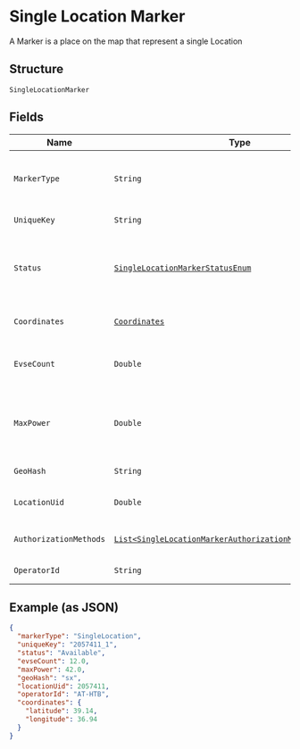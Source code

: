 
# Single Location Marker

A Marker is a place on the map that represent a single Location

## Structure

`SingleLocationMarker`

## Fields

| Name | Type | Tags | Description | Getter | Setter |
|  --- | --- | --- | --- | --- | --- |
| `MarkerType` | `String` | Required | Identifies the marker type. If it’s a `SingleLocationMarker`, then the value is `SingleLocation` | String getMarkerType() | setMarkerType(String markerType) |
| `UniqueKey` | `String` | Optional | Uniquely identifies the marker object | String getUniqueKey() | setUniqueKey(String uniqueKey) |
| `Status` | [`SingleLocationMarkerStatusEnum`](../../doc/models/single-location-marker-status-enum.md) | Optional | Minimum of all status values in the Marker, e.g. if at least one Evse in the Marker is available, the value will be available | SingleLocationMarkerStatusEnum getStatus() | setStatus(SingleLocationMarkerStatusEnum status) |
| `Coordinates` | [`Coordinates`](../../doc/models/coordinates.md) | Optional | Coordinates of the Shell Recharge Site Location | Coordinates getCoordinates() | setCoordinates(Coordinates coordinates) |
| `EvseCount` | `Double` | Optional | Total number of Evse units in Locations that this Marker represents | Double getEvseCount() | setEvseCount(Double evseCount) |
| `MaxPower` | `Double` | Optional | Maximum power in kW across all locations grouped in this marker (disregarding availability) | Double getMaxPower() | setMaxPower(Double maxPower) |
| `GeoHash` | `String` | Optional | GeoHash of marker coordinates | String getGeoHash() | setGeoHash(String geoHash) |
| `LocationUid` | `Double` | Optional | Unique ID of the Location this Marker represents | Double getLocationUid() | setLocationUid(Double locationUid) |
| `AuthorizationMethods` | [`List<SingleLocationMarkerAuthorizationMethodsItemsEnum>`](../../doc/models/single-location-marker-authorization-methods-items-enum.md) | Optional | Methods that can be used to Authorize sessions on this EVSE | List<SingleLocationMarkerAuthorizationMethodsItemsEnum> getAuthorizationMethods() | setAuthorizationMethods(List<SingleLocationMarkerAuthorizationMethodsItemsEnum> authorizationMethods) |
| `OperatorId` | `String` | Optional | Unique Id of the operator | String getOperatorId() | setOperatorId(String operatorId) |

## Example (as JSON)

```json
{
  "markerType": "SingleLocation",
  "uniqueKey": "2057411_1",
  "status": "Available",
  "evseCount": 12.0,
  "maxPower": 42.0,
  "geoHash": "sx",
  "locationUid": 2057411,
  "operatorId": "AT-HTB",
  "coordinates": {
    "latitude": 39.14,
    "longitude": 36.94
  }
}
```


